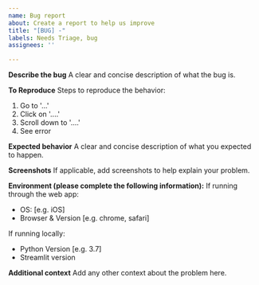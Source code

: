 ```yaml
---
name: Bug report
about: Create a report to help us improve
title: "[BUG] -"
labels: Needs Triage, bug
assignees: ''

---
```


**Describe the bug**
A clear and concise description of what the bug is.

**To Reproduce**
Steps to reproduce the behavior:
1. Go to '...'
2. Click on '....'
3. Scroll down to '....'
4. See error

**Expected behavior**
A clear and concise description of what you expected to happen.

**Screenshots**
If applicable, add screenshots to help explain your problem.

**Environment (please complete the following information):**
If running through the web app:
 - OS: [e.g. iOS]
 - Browser & Version [e.g. chrome, safari]

If running locally:
 - Python Version [e.g. 3.7]
- Streamlit version

**Additional context**
Add any other context about the problem here.
